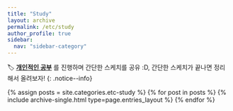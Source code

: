 ```yaml
---
title: "Study"
layout: archive
permalink: /etc/study
author_profile: true
sidebar:
  nav: "sidebar-category"
---
```


🏷️ **<u>개인적인 공부</u>** 를 진행하며 간단한 스케치를 공유 :D, 간단한 스케치가 끝나면 정리해서 올려보자!
{: .notice--info}

{% assign posts = site.categories.etc-study %}
{% for post in posts %} {% include archive-single.html type=page.entries_layout %} {% endfor %}
